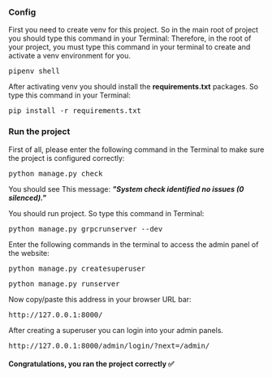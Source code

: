 <h3>
Config
</h3>

<p>
First you need to create venv for this project.
So in the main root of project you should type this command in your Terminal:
Therefore, in the root of your project, you must type this command in your terminal to create and activate a venv environment for you.
</p>
<pre>
pipenv shell
</pre>

<p>
After activating venv you should install the <b>requirements.txt</b> packages. So type this command in your Terminal: 
</p>
<pre>
pip install -r requirements.txt
</pre>

<h3>
Run the project
</h3>

<p>
First of all, please enter the following command in the Terminal to make sure the project is configured correctly:
</p>
<pre>
python manage.py check
</pre>
<p>
You should see This message:
  <strong>
    <i>
      "System check identified no issues (0 silenced)."
    </i>
  </strong>
  <br>
</p>

<p>
You should run project. So type this command in Terminal:
</p>
<pre>
python manage.py grpcrunserver --dev
</pre>

<p>
Enter the following commands in the terminal to access the admin panel of the website:
</p>
<pre>
python manage.py createsuperuser
</pre>
<pre>
python manage.py runserver
</pre>

<p>
Now copy/paste this address in your browser URL bar:
</p>
<pre>
http://127.0.0.1:8000/
</pre>

<p>
After creating a superuser you can login into your admin panels.
</p>
<pre>
http://127.0.0.1:8000/admin/login/?next=/admin/
</pre>

<h4>
Congratulations, you ran the project correctly ✅
</h4>
